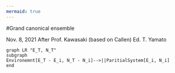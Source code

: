 ```yaml
---
mermaid: true
---
```

#Grand canonical ensemble

Nov. 8, 2021
After Prof. Kawasaki (based on Callen)
Ed. T. Yamato


```mermaid
graph LR "E_T, N_T"
subgraph
Environemnt[E_T - E_i, N_T - N_i]-->||ParitialSystem[E_i, N_i]
end
```

